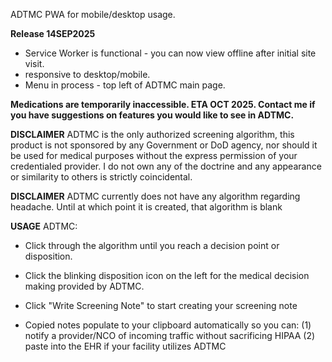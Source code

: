 ADTMC PWA for mobile/desktop usage.

**Release 14SEP2025**
- Service Worker is functional - you can now view offline after initial site visit.
- responsive to desktop/mobile.
- Menu in process - top left of ADTMC main page.

**Medications are temporarily inaccessible. ETA OCT 2025. Contact me if you have suggestions on features you would like to see in ADTMC.**

**DISCLAIMER**
ADTMC is the only authorized screening algorithm, this product is not sponsored by any Government or DoD agency,
nor should it be used for medical purposes without the express permission of your credentialed provider. I do not own any of the doctrine and any appearance or similarity to others is strictly coincidental.

**DISCLAIMER**
ADTMC currently does not have any algorithm regarding headache. Until at which point it is created, that algorithm is blank

**USAGE**
ADTMC: 
- Click through the algorithm until you reach a decision point or disposition.
- Click the blinking disposition icon on the left for the medical decision making provided by ADTMC.
- Click "Write Screening Note" to start creating your screening note

- Copied notes populate to your clipboard automatically so you can:
  (1) notify a provider/NCO of incoming traffic without sacrificing HIPAA
  (2) paste into the EHR if your facility utilizes ADTMC
